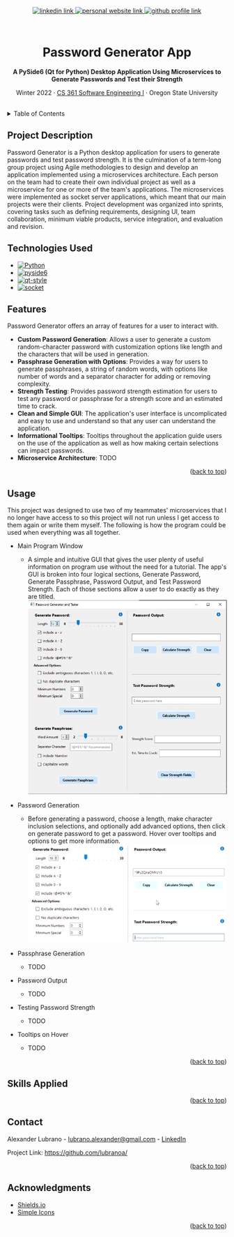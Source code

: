 <!-- Improved compatibility of back to top link: See: https://github.com/othneildrew/Best-README-Template/pull/73 -->
<a name="readme-top"></a>

<!-- Centered title section with descriptive lines -->
<div align="center">
  <!-- Badges -->
  <p>
    <a href="www.linkedin.com/in/lubrano-alexander">
      <img src="https://img.shields.io/badge/LinkedIn-0A66C2?style=for-the-badge&logo=linkedin" alt="linkedin link" />
    </a>
    <a href="https://lubranoa.github.io">
      <img src="https://img.shields.io/badge/Personal_Site-47b51b?style=for-the-badge" alt="personal website link" />
    </a>
    <a href="https://github.com/lubranoa">
      <img src="https://img.shields.io/badge/GitHub-8A2BE2?style=for-the-badge&logo=github" alt="github profile link" />
    </a>
  </p>
  <br />
  <!-- Titles and Subtitles -->
  <h1 align="center">Password Generator App</h1>
  <p align="center">
    <b>A PySide6 (Qt for Python) Desktop Application Using Microservices to Generate Passwords and Test their Strength</b>
  </p>
  <p align="center">
    Winter 2022 · <a href="https://ecampus.oregonstate.edu/soc/ecatalog/ecoursedetail.htm?subject=CS&coursenumber=361&termcode=ALL">CS 361 Software Engineering I</a> · Oregon State University
  </p>
  <br />
</div>

<!-- Table of Contents -->
<details>
  <summary>Table of Contents</summary>
    
  - [Project Description](#project-description)
  - [Technologies Used](#technologies-used)
  - [Features](#features)
  - [Usage](#usage)
  - [Skills Applied](#skills-applied)
  - [Acknowledgments](#acknowledgements)

</details>

<!-- Project Description -->
## Project Description

Password Generator is a Python desktop application for users to generate passwords and test password strength. It is the culmination of a term-long group project using Agile methodologies to design and develop an application implemented using a microservices architecture. Each person on the team had to create their own individual project as well as a microservice for one or more of the team's applications. The microservices were implemented as socket server applications, which meant that our main projects were their clients. Project development was organized into sprints, covering tasks such as defining requirements, designing UI, team collaboration, minimum viable products, service integration, and evaluation and revision.

<!-- Technologies Used -->
## Technologies Used

  - [![Python][Python]][Python-url]
  - [![pyside6][pyside6]][pyside6-url]
  - [![qt-style][qt-style]][qt-style-url]
  - [![socket][socket]][socket-url]

<!-- Features -->
## Features

Password Generator offers an array of features for a user to interact with.
  - **Custom Password Generation**: Allows a user to generate a custom random-character password with customization options like length and the characters that will be used in generation.
  - **Passphrase Generation with Options**: Provides a way for users to generate passphrases, a string of random words, with options like number of words and a separator character for adding or removing complexity.
  - **Strength Testing**: Provides password strength estimation for users to test any password or passphrase for a strength score and an estimated time to crack.
  - **Clean and Simple GUI**: The application's user interface is uncomplicated and easy to use and understand so that any user can understand the application.
  - **Informational Tooltips**: Tooltips throughout the application guide users on the use of the application as well as how making certain selections can impact passwords.
  - **Microservice Architecture**: TODO

<p align="right">(<a href="#readme-top">back to top</a>)</p>

<!-- Usage -->
## Usage

This project was designed to use two of my teammates' microservices that I no longer have access to so this project will not run unless I get access to them again or write them myself. The following is how the program could be used when everything was all together.

  - Main Program Window
    - A simple and intuitive GUI that gives the user plenty of useful information on program use without the need for a tutorial. The app's GUI is broken into four logical sections, Generate Password, Generate Passphrase, Password Output, and Test Password Strength. Each of those sections allow a user to do exactly as they are titled.
      ![Screenshot of Password Generator's graphical user interface that includes the sections, Generate Password, Generate Passphrase, Password Output, and Test Password Strength](/img/361-app-window.png)
  
  - Password Generation
    - Before generating a password, choose a length, make character inclusion selections, and optionally add advanced options, then click on generate password to get a password. Hover over tooltips and options to get more information.
      ![Screenshot of the Generate Password and Password Output sections that shows which options were selected under Generate Password and the generated password in the Password Output section](/img/361-password-gen.png)

  - Passphrase Generation
    - TODO

  - Password Output
    - TODO

  - Testing Password Strength
    - TODO

  - Tooltips on Hover
    - TODO

<p align="right">(<a href="#readme-top">back to top</a>)</p>

<!-- Skills Applied -->
## Skills Applied

<p align="right">(<a href="#readme-top">back to top</a>)</p>

<!-- Contact -->
## Contact

Alexander Lubrano - [lubrano.alexander@gmail.com][email] - [LinkedIn][linkedin-url]

Project Link: [https://github.com/lubranoa/<repo-name>][repo-url]

<p align="right">(<a href="#readme-top">back to top</a>)</p>

<!-- Acknowledgements -->
## Acknowledgments

  - [Shields.io][shields-url]
  - [Simple Icons][icons-url]

<p align="right">(<a href="#readme-top">back to top</a>)</p>

<!-- Markdown links -->
<!-- https://www.markdownguide.org/basic-syntax/#reference-style-links -->
[Python]: https://img.shields.io/badge/Python-3776AB?style=for-the-badge&logo=python&logoColor=ffd343
[Python-url]: https://www.python.org/

[pyside6]: https://img.shields.io/badge/PySide6_(Qt_for_Python)-grey?style=for-the-badge&logo=qt
[pyside6-url]: https://pypi.org/project/PySide6/

[qt-style]: https://img.shields.io/badge/Qt_Style_Sheets-grey?style=for-the-badge&logo=qt
[qt-style-url]: https://doc.qt.io/qt-6/stylesheet.html

[socket]: https://img.shields.io/badge/Python_sockets-grey?style=for-the-badge&logo=python&logoColor=ffd343
[socket-url]: https://docs.python.org/3/library/socket.html

[shields-url]: https://shields.io/
[icons-url]: https://simpleicons.org/

[email]: mailto:lubrano.alexander@gmail.com
[linkedin-url]: www.linkedin.com/in/lubrano-alexander
[repo-url]: https://github.com/lubranoa/